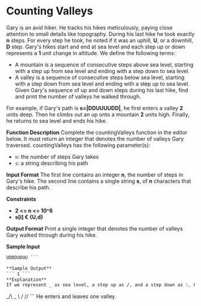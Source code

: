 # Counting Valleys
Gary is an avid hiker. He tracks his hikes meticulously, paying close attention to small details like topography. During his last hike he took exactly **n** steps. For every step he took, he noted if it was an uphill, **U**, or a downhill, **D** step. Gary's hikes start and end at sea level and each step up or down represents a **1** unit change in altitude. We define the following terms:

* A mountain is a sequence of consecutive steps above sea level, starting with a step up from sea level and ending with a step down to sea level.
* A valley is a sequence of consecutive steps below sea level, starting with a step down from sea level and ending with a step up to sea level.
Given Gary's sequence of up and down steps during his last hike, find and print the number of valleys he walked through.

For example, if Gary's path is **s=|DDUUUUDD|**, he first enters a valley **2** units deep. Then he climbs out an up onto a mountain **2** units high. Finally, he returns to sea level and ends his hike.

**Function Description**
Complete the countingValleys function in the editor below. It must return an integer that denotes the number of valleys Gary traversed.
countingValleys has the following parameter(s):
* `n`: the number of steps Gary takes
* `s`: a string describing his path

**Input Format**
The first line contains an integer **n**, the number of steps in Gary's hike. 
The second line contains a single string **s**, of **n** characters that describe his path.

**Constraints**
* **2 <= n <= 10^6**
* **s[i] € {U,d}**

**Output Format**
Print a single integer that denotes the number of valleys Gary walked through during his hike.

**Sample Input**
``` 8
UDDDUDUU ```

**Sample Output**
``` 1 ```
**Explanation**
If we represent _ as sea level, a step up as /, and a step down as \, Gary's hike can be drawn as:
```
_/\      _
   \    /
    \/\/ ```
He enters and leaves one valley.